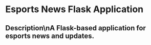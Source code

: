 # Esports News Flask Application
## Description\nA Flask-based application for esports news and updates.
